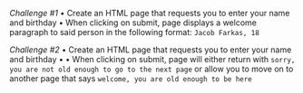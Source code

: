 *Challenge #1*
• Create an HTML page that requests you to enter your name and birthday
• When clicking on submit, page displays a welcome paragraph to said person in the following format:
`Jacob Farkas, 18`

*Challenge #2*
• Create an HTML page that requests you to enter your name and birthday
• • When clicking on submit, page will either return with `sorry, you are not old enough to go to the next page` or allow you to move on to another page that says `welcome, you are old enough to be here`
